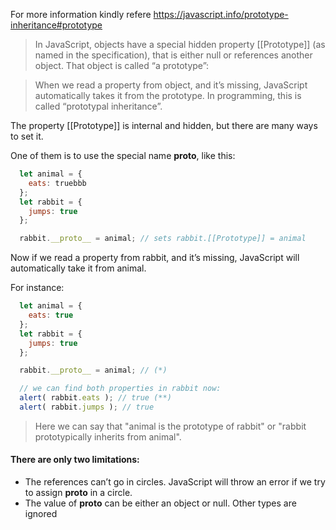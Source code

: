 For more information kindly refere https://javascript.info/prototype-inheritance#prototype

> In JavaScript, objects have a special hidden property [[Prototype]] (as named in the specification), that is either null or references another object. That object is called “a prototype”:

> When we read a property from object, and it’s missing, JavaScript automatically takes it from the prototype. In programming, this is called “prototypal inheritance”.

The property [[Prototype]] is internal and hidden, but there are many ways to set it.

One of them is to use the special name __proto__, like this:

```javascript
  let animal = {
    eats: truebbb
  };
  let rabbit = {
    jumps: true
  };

  rabbit.__proto__ = animal; // sets rabbit.[[Prototype]] = animal
```

Now if we read a property from rabbit, and it’s missing, JavaScript will automatically take it from animal.

For instance:

```javascript
  let animal = {
    eats: true
  };
  let rabbit = {
    jumps: true
  };

  rabbit.__proto__ = animal; // (*)

  // we can find both properties in rabbit now:
  alert( rabbit.eats ); // true (**)
  alert( rabbit.jumps ); // true
```

> Here we can say that "animal is the prototype of rabbit" or "rabbit prototypically inherits from animal".

#### There are only two limitations:

 - The references can’t go in circles. JavaScript will throw an error if we try to assign __proto__ in a circle.
 - The value of __proto__ can be either an object or null. Other types are ignored